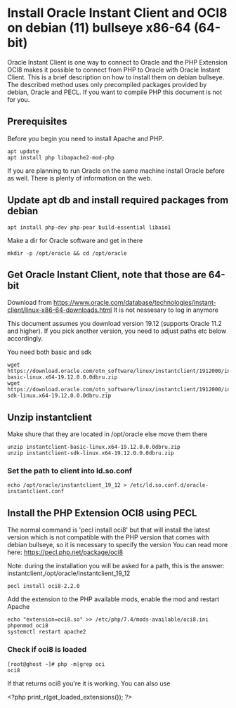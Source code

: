 # Install Oracle Instant Client and OCI8 on debian (11) bullseye x86-64 (64-bit) 
Oracle Instant Client is one way to connect to Oracle and the PHP Extension OCI8 makes it possible to connect from PHP to Oracle with Oracle Instant Client.
This is a brief description on how to install them on debian bullseye. The described method uses only precompiled packages provided by debian, Oracle and PECL. If you want to compile PHP this document is not for you.

## Prerequisites
Before you begin you need to install Apache and PHP.
```
apt update
apt install php libapache2-mod-php
```

If you are planning to run Oracle on the same machine install Oracle before as well. There is plenty of information on the web.

## Update apt db and install required packages from debian
```
apt install php-dev php-pear build-essential libaio1
```

Make a dir for Oracle software and get in there
```
mkdir -p /opt/oracle && cd /opt/oracle
```

## Get Oracle Instant Client, note that those are 64-bit
Download from https://www.oracle.com/database/technologies/instant-client/linux-x86-64-downloads.html
It is not nessesary to log in anymore

This document assumes you download version 19.12 (supports Oracle 11.2 and higher). If you pick another version, you need to adjust paths etc below accordingly.

You need both basic and sdk
```
wget https://download.oracle.com/otn_software/linux/instantclient/1912000/instantclient-basic-linux.x64-19.12.0.0.0dbru.zip
wget https://download.oracle.com/otn_software/linux/instantclient/1912000/instantclient-sdk-linux.x64-19.12.0.0.0dbru.zip
```

## Unzip instantclient
Make shure that they are located in /opt/oracle else move them there
```
unzip instantclient-basic-linux.x64-19.12.0.0.0dbru.zip
unzip instantclient-sdk-linux.x64-19.12.0.0.0dbru.zip
```

### Set the path to client into ld.so.conf
```
echo /opt/oracle/instantclient_19_12 > /etc/ld.so.conf.d/oracle-instantclient.conf
```

## Install the PHP Extension OCI8 using PECL
The normal command is 'pecl install oci8' but that will install the latest version which is not compatible with the PHP version that comes with debian bullseye, so it is necessary to specify the version
You can read more here: https://pecl.php.net/package/oci8

Note: during the installation you will be asked for a path, this is the answer: instantclient,/opt/oracle/instantclient_19_12
```
pecl install oci8-2.2.0
```

Add the extension to the PHP available mods, enable the mod and restart Apache
```
echo "extension=oci8.so" >> /etc/php/7.4/mods-available/oci8.ini
phpenmod oci8
systemctl restart apache2
```

### Check if oci8 is loaded
```
[root@ghost ~]# php -m|grep oci
oci8
```
If that returns oci8 you're it is working. You can also use

&lt;?php print_r(get_loaded_extensions()); ?&gt;
